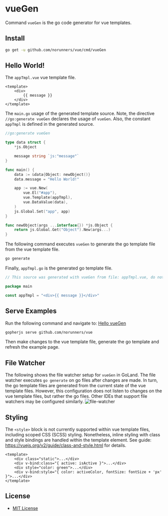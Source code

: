 vueGen
======

Command `vueGen` is the go code generator for vue templates.

Install
-------
```bash
go get -u github.com/norunners/vue/cmd/vueGen
```

Hello World!
------------
The `appTmpl.vue` vue template file.
```vue
<template>
    <div>
        {{ message }}
    </div>
</template>
```

The `main.go` usage of the generated template source.
Note, the directive `//go:generate vueGen` declares the usage of `vueGen`.
Also, the constant `appTmpl` is defined in the generated source. 
```go
//go:generate vueGen

type data struct {
	*js.Object

	message string `js:"message"`
}

func main() {
	data := &data{Object: newObject()}
	data.message = "Hello World!"

	app := vue.New(
		vue.El("#app"),
		vue.Template(appTmpl),
		vue.DataValue(data),
	)
	js.Global.Set("app", app)
}

func newObject(args ...interface{}) *js.Object {
	return js.Global.Get("Object").New(args...)
}
```

The following command executes `vueGen` to generate the go template file from the vue template file.
```bash
go generate
```

Finally, `appTmpl.go` is the generated go template file.
```go
// This source was generated with vueGen from file: appTmpl.vue, do not edit.

package main

const appTmpl = "<div>{{ message }}</div>"
````

Serve Examples
----------------------
Run the following command and navigate to: [Hello vueGen](http://localhost:8080/examples/c-templates-with-vueGen/b-hello-vueGen)
```bash
gopherjs serve github.com/norunners/vue
```
Then make changes to the vue template file, generate the go template and refresh the example page.

File Watcher
------------
The following shows the file watcher setup for `vueGen` in GoLand.
The file watcher executes `go generate` on go files after changes are made.
In turn, the go template files are generated from the current state of the vue template files.
However, this configuration does not listen to changes on the vue template files, but rather the go files.
Other IDEs that support file watchers may be configured similarly.
![file-watcher](https://user-images.githubusercontent.com/25853983/39666020-c31f6d42-5051-11e8-843d-429da849a835.png)

Styling
-------
The `<style>` block is not currently supported within vue template files, including scoped CSS (SCSS) styling.
Nonetheless, inline styling with class and style bindings are handled within the template element.
See guide: https://vuejs.org/v2/guide/class-and-style.html for details.
```vue
<template>
    <div class="static">...</div>
    <div v-bind:class="{ active: isActive }">...</div>
    <div style="color: green">...</div>
    <div v-bind:style="{ color: activeColor, fontSize: fontSize + 'px' }">...</div>
</template>
```

License
-------
* [MIT License](LICENSE)
